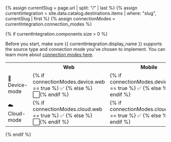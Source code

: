 <!-- in the file we're pulling from the API, "name" corresponds with the path to the yml blob for a specific destination.-->
{% assign currentSlug = page.url | split: "/" | last %}
{% assign currentIntegration = site.data.catalog.destinations.items | where: "slug", currentSlug | first %}
{% assign connectionModes = currentIntegration.connection_modes %}

{% if currentIntegration.components.size > 0 %}
<!--don't show a blank table if we can't find any info about these. -->
<!--
components -> how do we send data
platforms -> what data do we recognize-->



Before you start, make sure {{ currentIntegration.display_name }} supports the source type and connection mode you've chosen to implement. You can learn more about [connection modes here](https://segment.com/docs/connections/destinations/#connection-modes).

<table>
  <tr>
    <th></th>
    <th>Web</th>
    <th>Mobile</th>
    <th>Server</th>
  </tr>
  <tr>
    <td>📱 Device-mode</td>
    <td>{% if connectionModes.device.web == true %} ✅ {% else %}⬜️{% endif %}</td>
    <td>{% if connectionModes.device.mobile == true %} ✅ {% else %}⬜️{% endif %}</td>
    <td>⬜️</td>
  </tr>
  <tr>
    <td>☁️  Cloud-mode</td>
    <td>{% if connectionModes.cloud.web == true %} ✅ {% else %}⬜️{% endif %}</td>
    <td>{% if connectionModes.cloud.mobile == true %} ✅ {% else %}⬜️{% endif %}</td>
    <td>{% if connectionModes.cloud.server == true %} ✅ {% else %}⬜️{% endif %}</td>
  </tr>
</table>
{% endif %}
